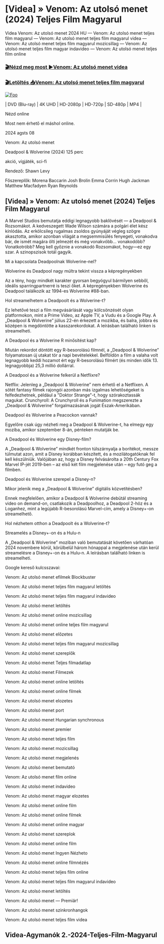 <h1 tabindex="-1" class="heading-element" dir="auto">[Videa] » Venom: Az utolsó menet (2024) Teljes Film Magyarul </h1>

Videa Venom: Az utolsó menet 2024 HU — Venom: Az utolsó menet teljes film magyarul — Venom: Az utolsó menet teljes film magyarul videa — Venom: Az utolsó menet teljes film magyarul mozicsillag — Venom: Az utolsó menet teljes film magyar indavideo — Venom: Az utolsó menet teljes film online

<h3><a href="https://dmov.fun/movie/912649/venom-the-last-dance-gityub" rel="nofollow">🎬Nézd meg most ►Venom: Az utolsó menet videa</a></h3>

<h3><a href="https://dmov.fun/movie/912649/venom-the-last-dance-gityub" rel="nofollow">🎬Letöltés 📥Venom: Az utolsó menet teljes film magyarul</a></h3>

<a href="https://dmov.fun/movie/912649/venom-the-last-dance-gityub" rel="nofollow"><img src="https://camo.githubusercontent.com/917e6ed5c302499242165dcc02bdbce85c075fd21b35918eb9c0b771855261b8/68747470733a2f2f7374617469632e7769787374617469632e636f6d2f6d656469612f6232343966395f61646163386637306662336634356238383639313639366337376465313866337e6d76322e676966" alt="Foo" style="max-width: 100%;"></a>


| DVD (Blu-ray) | 4K UHD | HD-2080p | HD-720p | SD-480p | MP4 |

Nézd online

Most nem érhető el máshol online.

2024 agsts 08

Venom: Az utolsó menet

Deadpool & Wolverine (2024) 125 perc

akció, vígjáték, sci-fi

Rendező: Shawn Levy

Főszereplők: Morena Baccarin Josh Brolin Emma Corrin Hugh Jackman Matthew Macfadyen Ryan Reynolds

## [Videa] » Venom: Az utolsó menet (2024) Teljes Film Magyarul

A Marvel Studios bemutatja eddigi legnagyobb baklövését — a Deadpool & Rozsomákot. A kedveszegett Wade Wilson számára a polgári élet kész kínlódás. Az erkölcsileg rugalmas zsoldos gyúnyáját végleg szögre akasztotta, amikor azonban világát a megsemmisülés fenyegeti, vonakodva bár, de ismét magára ölti jelmezét és még vonakvóbb... vonakodóbb? Vonatkotróbb? Meg kell győznie a vonakodó Rozsomákot, hogy—ez egy szar. A szinopszisok totál gagyik.

Mi a kapcsolata Deadpoolnak Wolverine-nel?

Wolverine és Deadpool nagy múltra tekint vissza a képregényekben

Az a tény, hogy mindkét karakter gyorsan begyógyul bármilyen sebből, ideális sparringpartnerré is teszi őket. A képregényekben Wolverine és Deadpool találkozik az 1994-es Wolverine #88-ban.

Hol streamelhetem a Deadpoolt és a Wolverine-t?

Ez lehetővé teszi a film megvásárlását vagy kölcsönzését olyan platformokon, mint a Prime Video, az Apple TV, a Vudu és a Google Play. A „Deadpool & Wolverine” július 22-én érkezett a mozikba, és balra, jobbra és középen is megdöntötte a kasszarekordokat. A leírásban található linken is streamelheti.

A Deadpool és a Wolverine R minősítést kap?

Miután rekordot döntött egy R-besorolású filmnél, a „Deadpool & Wolverine” folyamatosan új utakat tör a napi bevételekkel. Belföldön a film a valaha volt legnagyobb keddi hozamot ért egy R-besorolású filmért (és minden idők 13. legnagyobbja) 25,3 millió dollárral.

A Deadpool és a Wolverine felkerül a Netflixre?

Netflix: Jelenleg a „Deadpool & Wolverine” nem érhető el a Netflixen. A sötét fantasy filmek rajongói azonban más izgalmas lehetőségeket is felfedezhetnek, például a "Doktor Strange"-t, hogy szórakoztassák magukat. Crunchyroll: A Crunchyroll és a Funimation megszerezte a „Deadpool & Wolverine” forgalmazásának jogát Észak-Amerikában.

Deadpool és Wolverine a Peacockon vannak?

Egyelőre csak úgy nézheti meg a Deadpool & Wolverine-t, ha elmegy egy moziba, amikor szeptember 8-án, pénteken mutatják be.

A Deadpool és Wolverine egy Disney-film?

A „Deadpool & Wolverine” mindkét fronton túlszárnyalja a borítékot, messze túlmutat azon, amit a Disney korábban készített, és a mozilátogatóknak fel kell készülniük. Valójában az, hogy a Disney felvásárolta a 20th Century Fox Marvel IP-jét 2019-ben – az első két film megjelenése után – egy futó geg a filmben.

Deadpool és Wolverine szerepel a Disney-n?

Mikor jelenik meg a „Deadpool & Wolverine” digitális közvetítésben?

Ennek megfelelően, amikor a Deadpool & Wolverine debütál streaming video on demand-on, csatlakozik a Deadpoolhoz, a Deadpool 2-höz és a Loganhez, mint a legújabb R-besorolású Marvel-cím, amely a Disney+-on streamelhető.

Hol nézhetem otthon a Deadpoolt és a Wolverine-t?

Streamelés a Disney+-on és a Hulu-n

A „Deadpool & Wolverine” moziban való bemutatását követően várhatóan 2024 novembere körül, körülbelül három hónappal a megjelenése után kerül streamelésre a Disney+-on és a Hulu-n. A leírásban található linken is streamelheti.

Google kereső kulcsszavai:

Venom: Az utolsó menet efilmek Blockbuster

Venom: Az utolsó menet teljes film magyarul letöltés

Venom: Az utolsó menet teljes film magyarul indavideo

Venom: Az utolsó menet letöltés

Venom: Az utolsó menet online mozicsillag

Venom: Az utolsó menet online teljes film magyarul

Venom: Az utolsó menet előzetes

Venom: Az utolsó menet teljes film magyarul mozicsillag

Venom: Az utolsó menet szereplők

Venom: Az utolsó menet Teljes filmadatlap

Venom: Az utolsó menet Filmezek

Venom: Az utolsó menet online letöltés

Venom: Az utolsó menet online filmek

Venom: Az utolsó menet elozetes

Venom: Az utolsó menet port

Venom: Az utolsó menet Hungarian synchronous

Venom: Az utolsó menet premier

Venom: Az utolsó menet teljes film

Venom: Az utolsó menet mozicsillag

Venom: Az utolsó menet megjelenés

Venom: Az utolsó menet bemutató

Venom: Az utolsó menet film online

Venom: Az utolsó menet indavideo

Venom: Az utolsó menet magyar elozetes

Venom: Az utolsó menet online film

Venom: Az utolsó menet online filmek

Venom: Az utolsó menet online magyar

Venom: Az utolsó menet szereplok

Venom: Az utolsó menet online film

Venom: Az utolsó menet Ingyen Nézheto

Venom: Az utolsó menet online filmnézés

Venom: Az utolsó menet teljes film online

Venom: Az utolsó menet teljes film magyarul indavideo

Venom: Az utolsó menet letöltés

Venom: Az utolsó menet — Premiär!

Venom: Az utolsó menet szinkronhangok

Venom: Az utolsó menet teljes film videa

## Videa-Agymanók 2.-2024-Teljes-Film-Magyarul
